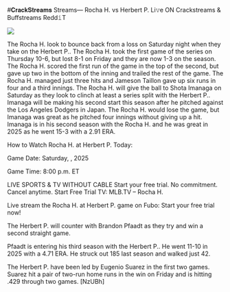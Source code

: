 #𝐂𝐫𝐚𝐜𝐤𝐒𝐭𝐫𝐞𝐚𝐦𝐬 Streams— Rocha H. vs Herbert P. Li𝚟e ON Crackstreams & Buffstreams Redd𝚒T  
  
  
[![](https://i.imgur.com/qSNzIqt.png)](https://movie.rssnews.media/ygKdaIcUa.php)  
  
The Rocha H. look to bounce back from a loss on Saturday night when they take on the Herbert P.. The Rocha H. took the first game of the series on Thursday 10-6, but lost 8-1 on Friday and they are now 1-3 on the season. The Rocha H. scored the first run of the game in the top of the second, but gave up two in the bottom of the inning and trailed the rest of the game. The Rocha H. managed just three hits and Jameson Taillon gave up six runs in four and a third innings. The Rocha H. will give the ball to Shota Imanaga on Saturday as they look to clinch at least a series split with the Herbert P.. Imanaga will be making his second start this season after he pitched against the Los Angeles Dodgers in Japan. The Rocha H. would lose the game, but Imanaga was great as he pitched four innings without giving up a hit. Imanaga is in his second season with the Rocha H. and he was great in 2025 as he went 15-3 with a 2.91 ERA.

How to Watch Rocha H. at Herbert P. Today:

Game Date: Saturday, , 2025

Game Time: 8:00 p.m. ET

LIVE SPORTS & TV WITHOUT CABLE
Start your free trial. No commitment. Cancel anytime.
Start Free Trial
TV: MLB.TV – Rocha H.

Live stream the Rocha H. at Herbert P. game on Fubo: Start your free trial now!

The Herbert P. will counter with Brandon Pfaadt as they try and win a second straight game.

Pfaadt is entering his third season with the Herbert P.. He went 11-10 in 2025 with a 4.71 ERA. He struck out 185 last season and walked just 42.

The Herbert P. have been led by Eugenio Suarez in the first two games. Suarez hit a pair of two-run home runs in the win on Friday and is hitting .429 through two games. [NzUBh]